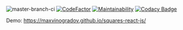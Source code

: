 ![master-branch-ci](https://github.com/MaxVinogradov/squares-react-js/workflows/master-branch-ci/badge.svg?branch=master&event=push)
[![CodeFactor](https://www.codefactor.io/repository/github/maxvinogradov/squares-react-js/badge)](https://www.codefactor.io/repository/github/maxvinogradov/squares-react-js)
[![Maintainability](https://api.codeclimate.com/v1/badges/eeb35f5f9f1185866fd8/maintainability)](https://codeclimate.com/github/MaxVinogradov/squares-react-js/maintainability)
[![Codacy Badge](https://api.codacy.com/project/badge/Grade/b0a08dfededb4fe3bc45ee0d4af86a93)](https://www.codacy.com/manual/vinogradov-max97/squares-react-js?utm_source=github.com&amp;utm_medium=referral&amp;utm_content=MaxVinogradov/squares-react-js&amp;utm_campaign=Badge_Grade)

Demo: https://maxvinogradov.github.io/squares-react-js/
